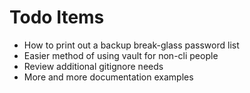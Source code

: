 # Todo Items

- How to print out a backup break-glass password list
- Easier method of using vault for non-cli people
- Review additional gitignore needs
- More and more documentation examples
